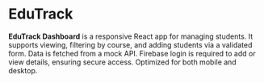 # EduTrack
**EduTrack Dashboard** is a responsive React app for managing students. It supports viewing, filtering by course, and adding students via a validated form. Data is fetched from a mock API. Firebase login is required to add or view details, ensuring secure access. Optimized for both mobile and desktop.
